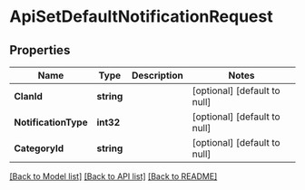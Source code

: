 # ApiSetDefaultNotificationRequest

## Properties
Name | Type | Description | Notes
------------ | ------------- | ------------- | -------------
**ClanId** | **string** |  | [optional] [default to null]
**NotificationType** | **int32** |  | [optional] [default to null]
**CategoryId** | **string** |  | [optional] [default to null]

[[Back to Model list]](../README.md#documentation-for-models) [[Back to API list]](../README.md#documentation-for-api-endpoints) [[Back to README]](../README.md)


